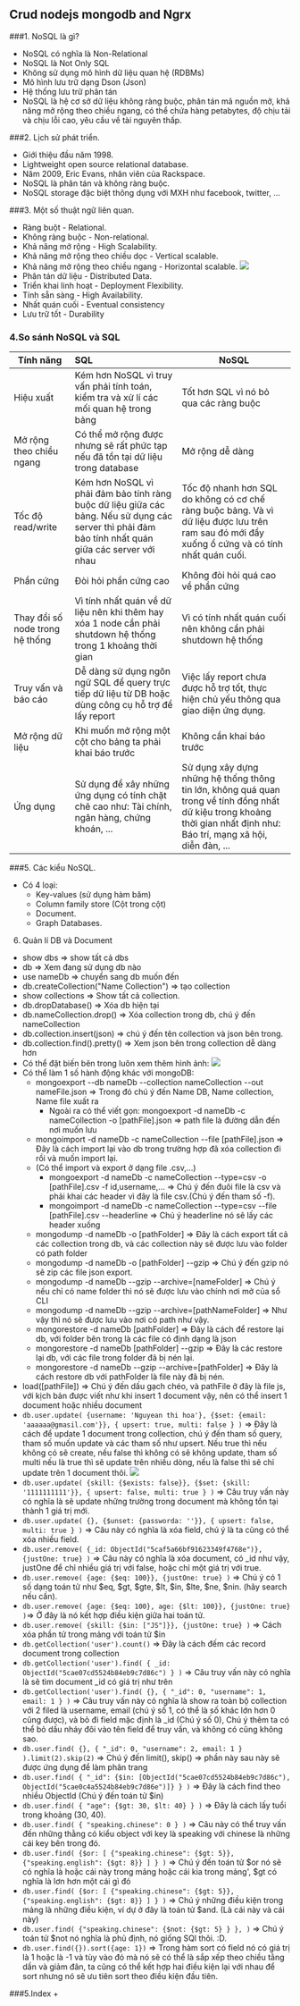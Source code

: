 ## Crud nodejs mongodb and Ngrx

###1. NoSQL là gì?
+ NoSQL có nghĩa là Non-Relational
+ NoSQL là Not Only SQL
+ Không sử dụng mô hình dữ liệu quan hệ (RDBMs)
+ Mô hình lưu trữ dạng Dson (Json)
+ Hệ thống lưu trữ phân tán
+ NoSQL là hệ cơ sở dữ liệu không ràng buộc, phân tán mã nguồn mở, khả năng mở rộng theo chiều ngang, có thể chứa hàng petabytes, độ chịu tải và chịu lỗi cao, yêu cầu về tài nguyên thấp.

###2. Lịch sử phát triển.
+ Giới thiệu đầu năm 1998.
+ Lightweight open source relational database.
+ Năm 2009, Eric Evans, nhân viên của Rackspace.
+ NoSQL là phân tán và không ràng buộc.
+ NoSQL storage đặc biệt thông dụng với MXH như facebook, twitter, ...

###3. Một số thuật ngữ liên quan.

+ Ràng buột - Relational.
+ Không ràng buộc - Non-relational.
+ Khả năng mở rộng - High Scalability.
+ Khả năng mở rộng theo chiều dọc - Vertical scalable.
+ Khả năng mở rộng theo chiều ngang - Horizontal scalable.
  ![](file:///C:/Users/Admin/Documents/Lightshot/Screenshot_86.png) 
+ Phân tán dữ liệu - Distributed Data.
+ Triển khai linh hoạt - Deployment Flexibility.
+ Tính sẵn sàng - High Availability.
+ Nhất quán cuối - Eventual consistency
+ Lưu trữ tốt - Durability

### 4.So sánh NoSQL và SQL

| Tính năng                       | SQL                                                          | NoSQL                                                        |
| ------------------------------- | :----------------------------------------------------------- | ------------------------------------------------------------ |
| Hiệu xuất                       | Kém hơn NoSQL vì truy vấn phải tính toán, kiểm tra và xử lí các mối quan hệ trong bảng | Tốt hơn SQL vì nó bỏ qua các ràng buộc                       |
| Mở rộng theo chiều ngang        | Có thể mở rộng được nhưng sẽ rất phức tạp nếu đã tồn tại dữ liệu trong database | Mở rộng dễ dàng                                              |
| Tốc độ read/write               | Kém hơn NoSQL vì phải đảm bảo tính ràng buộc dữ liệu giữa các bảng. Nếu sử dụng các server thì phải đảm bảo tính nhất quán giữa các server với nhau | Tốc độ nhanh hơn SQL do không có cơ chế ràng buộc bảng. Và vì dữ liệu được lưu trên ram sau đó mới đẩy xuống ổ cứng và có tính nhất quán cuối. |
| Phần cứng                       | Đòi hỏi phần cứng cao                                        | Không đòi hỏi quá cao về phần cứng                           |
| Thay đổi số node trong hệ thống | Vì tính nhất quán về dữ liệu nên khi thêm hay xóa 1 node cần phải shutdown hệ thống trong 1 khoảng thời gian | Vì có tính nhất quán cuối nên không cần phải shutdown hệ thống |
| Truy vấn và báo cáo             | Dễ dàng sử dụng ngôn ngữ SQL để query trực tiếp dữ liệu từ DB hoặc dùng công cụ hỗ trợ để lấy report | Việc lấy report chưa được hỗ trợ tốt, thực hiện chủ yếu thông qua giao diện ứng dụng. |
| Mở rộng dữ liệu                 | Khi muốn mở rộng một cột cho bảng ta phải khai báo trước     | Không cần khai báo trước                                     |
| Ứng dụng                        | Sử dụng để xây những ứng dụng có tính chặt chẽ cao như: Tài chính, ngân hàng, chứng khoán, ... | Sử dụng xây dựng những hệ thống thông tin lớn, không quá quan trong về tính đồng nhất dữ kiệu trong khoảng thời gian nhất định như: Báo trí, mạng xã hội, diễn đàn, ... |

###5. Các kiểu NoSQL.
+ Có 4 loại:
    + Key-values (sử dụng hàm băm)
    + Column family store (Cột trong cột)
    + Document.
    + Graph Databases.
    
6. Quản lí DB và Document
+ show dbs => show tất cả dbs
+ db => Xem đang sử dụng db nào
+ use nameDb => chuyển sang db muốn đến
+ db.createCollection("Name Collection") => tạo collection
+ show collections => Show tất cả collection.
+ db.dropDatabase() => Xóa db hiện tại
+ db.nameCollection.drop() => Xóa collection trong db, chú ý đến nameCollection
+ db.collection.insert(json) => chú ý đến tên collection và json bên trong.
+ db.collection.find().pretty() => Xem json bên trong collection dễ dàng hơn
+ Có thể đặt biến bên trong luôn xem thêm hình ảnh:
![](file:///C:/Users/Admin/Documents/Lightshot/Screenshot_87.png)
+ Có thể làm 1 số hành động khác với mongoDB:
    + mongoexport --db nameDb --collection nameCollection --out nameFile.json => Trong đó chú ý đến Name DB, Name collection, Name file xuất ra
        + Ngoài ra có thể viết gọn: mongoexport -d nameDb -c nameCollection -o [pathFile].json => path file là đường dẫn đến nơi muốn lưu
    + mongoimport -d nameDb -c nameCollection --file [pathFile].json => Đây là cách import lại vào db trong trường hợp đã xóa collection đi rồi và muốn import lại.
    + (Có thể import và export ở dạng file .csv,...)
        + mongoexport -d nameDb -c nameCollection --type=csv -o [pathFile].csv -f id,username,... => Chú ý đến đuôi file là csv và phải khai các header vì đây là file csv.(Chú ý đến tham số -f).
        + mongoimport -d nameDb -c nameCollection --type=csv --file [pathFile].csv --headerline => Chú ý headerline nó sẽ lấy các header xuống
    + mongodump -d nameDb -o [pathFolder] => Đây là cách export tất cả các collection trong db, và các collection này sẽ được lưu vào folder có path folder
    + mongodump -d nameDb -o [pathFolder] --gzip => Chú ý đến gzip nó sẽ zip các file json export.
    + mongodump -d nameDb --gzip --archive=[nameFolder] => Chú ý nếu chỉ có name folder thì nó sẽ được lưu vào chính nơi mở của sổ CLI
    + mongodump -d nameDb --gzip --archive=[pathNameFolder] => Như vậy thì nó sẽ được lưu vào nơi có path như vậy.
    + mongorestore -d nameDb [pathFolder] => Đây là cách để restore lại db, với folder bên trong là các file có định dạng là json
    + mongorestore -d nameDb [pathFolder] --gzip => Đây là các restore lại db, với các file trong folder đã bị nén lại.
    + mongorestore -d nameDb --gzip --archive=[pathFolder] => Đây là cách restore db với pathFolder là file này đã bị nén.
+ load([pathFile]) => Chú ý đến dấu gạch chéo, và pathFile ở đây là file js, với kịch bản được viết như khi insert 1 document vậy, nên có thể insert 1 document hoặc nhiều document
+ `db.user.update(
      {username: 'Nguyean thi hoa'},
      {$set: {email: 'aaaaaa@gmasil.com'}},
      {
          upsert: true,
          multi: false
      }
  )` => Đây là cách để update 1 document trong collection, chú ý đến tham số query, tham số muốn update và các tham số như upsert. Nếu true thì nếu không có sẽ create, nếu false thì không có sẽ không update, tham số multi nếu là true thì sẽ update trên nhiều dòng, nếu là false thì sẽ chỉ update trên 1 document thôi.
![](file:///C:/Users/Admin/Documents/Lightshot/Screenshot_88.png)
+ `db.user.update(
   	{skill: {$exists: false}},
   	{$set: {skill: '1111111111'}},
   	{
   	    upsert: false,
   	    multi: true
   	}
   )` => Câu truy vấn này có nghĩa là sẽ update những trường trong document mà không tồn tại thành 1 giá trị mới.
+ `db.user.update(
   	{},
   	{$unset: {passworda: ''}},
   	{
   	    upsert: false,
   	    multi: true
   	}
   )` => Câu này có nghĩa là xóa field, chú ý là ta cũng có thể xóa nhiều field.
+ `db.user.remove(
   	{_id: ObjectId("5caf5a66bf91623349f4768e")},
   	{justOne: true}
   )` => Câu này có nghĩa là xóa document, có _id như vậy, justOne để chỉ nhiều giá trị với false, hoặc chỉ một giá trị với true.
+ `db.user.remove(
   	{age: {$eq: 100}},
   	{justOne: true}
   )` => Chú ý có 1 số dạng toán tử như $eq, $gt, $gte, $It, $in, $lte, $ne, $nin. (hãy search nếu cần).
+ `db.user.remove(
   	{age: {$eq: 100}, age: {$lt: 100}},
   	{justOne: true}
   )`=> Ở đây là nó kết hợp điều kiện giữa hai toán tử.
+ `db.user.remove(
   	{skill: {$in: ["JS"]}},
   	{justOne: true}
   )` => Cách xóa phần tử trong mảng với toán tử $in
+ `db.getCollection('user').count()` => Đây là cách đếm các record document trong collection
+ `db.getCollection('user').find(
   	{
   	    _id: ObjectId("5cae07cd5524b84eb9c7d86c")
   	}
   )` => Câu truy vấn này có nghĩa là sẽ tìm document _id có giá trị như trên
+ `db.getCollection('user').find(
   	{},
   	{
   	    "_id": 0,
   	    "username": 1,
   	    email: 1
   	}
   )` => Câu truy vấn này có nghĩa là show ra toàn bộ collection với 2 filed là username, email (chú ý số 1, có thể là số khác lớn hơn 0 cũng được), và bỏ đi field mặc định là _id (Chú ý số 0), Chú ý thêm ta có thể bỏ dấu nháy đôi vào tên field để truy vấn, và không có cũng không sao.
+ `db.user.find(
   	{},
   	{
   	    "_id": 0,
   	    "username": 2,
   	    email: 1
   	}
   ).limit(2).skip(2)` => Chú ý đến limit(), skip() => phần này sau này sẽ được ứng dụng để làm phân trang
+ `db.user.find(
   	{
   	    "_id": {$in: [ObjectId("5cae07cd5524b84eb9c7d86c"), ObjectId("5cae0c4a5524b84eb9c7d86e")]}
   	}
   )` => Đây là cách find theo nhiều ObjectId (Chú ý đến toán tử $in) 
+ `db.user.find(
   	{
   	    "age": {$gt: 30, $lt: 40}
   	}
   )` => Đây là cách lấy tuổi trong khoảng (30, 40).
+ `db.user.find(
   	{
   	    "speaking.chinese": 0
   	}
   )` => Câu này có thể truy vấn đến những thằng có kiểu object với key là speaking với chinese là những cái key bên trong đó.
+ `db.user.find(
   	{$or: [
   	    	{"speaking.chinese": {$gt: 5}},
   	    	{"speaking.english": {$gt: 8}}
   	    ]
   	}
)` => Chú ý đến toán tử $or nó sẽ có nghĩa là hoặc cái này trong mảng hoặc cái kia trong mảng', $gt có nghĩa là lơn hơn một cái gì đó   
+ `db.user.find(
   	{$or: [
   	    	{"speaking.chinese": {$gt: 5}},
   	    	{"speaking.english": {$gt: 8}}
   	    ]
   	}
)` => Chú ý những điều kiện trong mảng là những điều kiện, ví dự ở đây là toán tử $and. (Là cái này và cái này)
+ `db.user.find(
    {"speaking.chinese": {$not: {$gt: 5} } },
)` => Chú ý toán tử $not nó nghĩa là phủ định, nó giống SQl thôi. :D.
+ `db.user.find({}).sort({age: 1})` => Trong hàm sort có field nó có giá trị là 1 hoặc là -1 và tùy vào đó mà nó sẽ có thể là sắp xếp theo chiều tằng dần và giảm đân, ta cũng có thể kết hợp hai điều kiện lại với nhau để sort nhưng nó sẽ ưu tiên sort theo điều kiện đầu tiên.

###5.Index
+ 


   
   
        